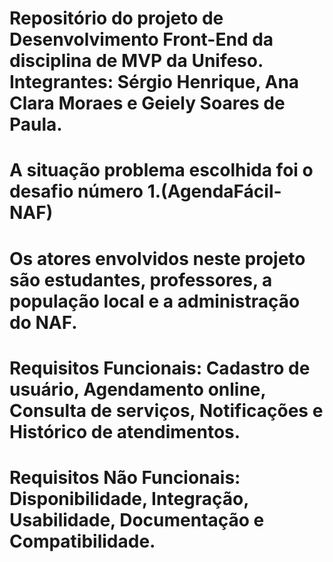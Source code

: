 # Repositório do projeto de Desenvolvimento Front-End da disciplina de MVP da Unifeso. Integrantes: Sérgio Henrique, Ana Clara Moraes e Geiely Soares de Paula.
# A situação problema escolhida foi o desafio número 1.(AgendaFácil-NAF)
# Os atores envolvidos neste projeto são estudantes, professores, a população local e a administração do NAF.
# Requisitos Funcionais: Cadastro de usuário, Agendamento online, Consulta de serviços, Notificações e Histórico de atendimentos.
# Requisitos Não Funcionais: Disponibilidade, Integração, Usabilidade, Documentação e Compatibilidade.


